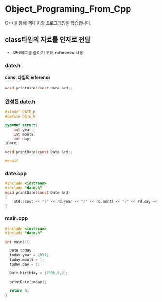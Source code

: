 # Object_Programing_From_Cpp
C++을 통해 객체 지향 프로그래밍을 학습합니다.

## class타입의 자료를 인자로 전달
  - 오버헤드를 줄이기 위해 reference 사용
### date.h  
#### const 타입의 reference
```c
void printDate(const Date &rd);

```
### 완성된 date.h
```c
#ifndef DATE_H
#define DATE_H

typedef struct{
    int year;
    int month;
    int day;
}Date;

void printDate(const Date &rd);

#endif 
```
### date.cpp
```c
#include <iostream>
#include "date.h"
void printDate(const Date &rd)
{
    std::cout << "(" << rd.year << "/" << rd.month << "/" << rd.day << ")" << std::endl;    
}
```
### main.cpp
  ```c
#include <iostream>
#include "date.h"

int main(){

    Date today;
    today.year = 2021;
    today.month = 1;
    today.day = 3;

    Date birthday = {2005,8,2};

    printDate(today);

    return 0;
}

  ```
